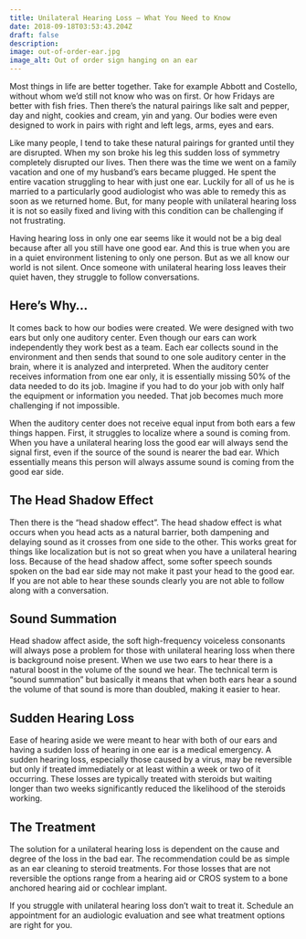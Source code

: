 ```yaml
---
title: Unilateral Hearing Loss – What You Need to Know
date: 2018-09-18T03:53:43.204Z
draft: false
description:
image: out-of-order-ear.jpg
image_alt: Out of order sign hanging on an ear
---
```


<!--StartFragment-->

Most things in life are better together. Take for example Abbott and Costello, without whom we’d still not know who was on first. Or how Fridays are better with fish fries. Then there’s the natural pairings like salt and pepper, day and night, cookies and cream, yin and yang. Our bodies were even designed to work in pairs with right and left legs, arms, eyes and ears.

Like many people, I tend to take these natural pairings for granted until they are disrupted. When my son broke his leg this sudden loss of symmetry completely disrupted our lives. Then there was the time we went on a family vacation and one of my husband’s ears became plugged. He spent the entire vacation struggling to hear with just one ear. Luckily for all of us he is married to a particularly good audiologist who was able to remedy this as soon as we returned home. But, for many people with unilateral hearing loss it is not so easily fixed and living with this condition can be challenging if not frustrating.

Having hearing loss in only one ear seems like it would not be a big deal because after all you still have one good ear. And this is true when you are in a quiet environment listening to only one person. But as we all know our world is not silent. Once someone with unilateral hearing loss leaves their quiet haven, they struggle to follow conversations.

## Here’s Why…

It comes back to how our bodies were created. We were designed with two ears but only one auditory center. Even though our ears can work independently they work best as a team. Each ear collects sound in the environment and then sends that sound to one sole auditory center in the brain, where it is analyzed and interpreted. When the auditory center receives information from one ear only, it is essentially missing 50% of the data needed to do its job. Imagine if you had to do your job with only half the equipment or information you needed. That job becomes much more challenging if not impossible.

When the auditory center does not receive equal input from both ears a few things happen. First, it struggles to localize where a sound is coming from. When you have a unilateral hearing loss the good ear will always send the signal first, even if the source of the sound is nearer the bad ear. Which essentially means this person will always assume sound is coming from the good ear side.

## The Head Shadow Effect

Then there is the “head shadow effect”. The head shadow effect is what occurs when you head acts as a natural barrier, both dampening and delaying sound as it crosses from one side to the other. This works great for things like localization but is not so great when you have a unilateral hearing loss. Because of the head shadow affect, some softer speech sounds spoken on the bad ear side may not make it past your head to the good ear. If you are not able to hear these sounds clearly you are not able to follow along with a conversation.

## Sound Summation

Head shadow affect aside, the soft high-frequency voiceless consonants will always pose a problem for those with unilateral hearing loss when there is background noise present. When we use two ears to hear there is a natural boost in the volume of the sound we hear. The technical term is “sound summation” but basically it means that when both ears hear a sound the volume of that sound is more than doubled, making it easier to hear.

## Sudden Hearing Loss

Ease of hearing aside we were meant to hear with both of our ears and having a sudden loss of hearing in one ear is a medical emergency. A sudden hearing loss, especially those caused by a virus, may be reversible but only if treated immediately or at least within a week or two of it occurring. These losses are typically treated with steroids but waiting longer than two weeks significantly reduced the likelihood of the steroids working.

## The Treatment

The solution for a unilateral hearing loss is dependent on the cause and degree of the loss in the bad ear. The recommendation could be as simple as an ear cleaning to steroid treatments. For those losses that are not reversible the options range from a hearing aid or CROS system to a bone anchored hearing aid or cochlear implant.

If you struggle with unilateral hearing loss don’t wait to treat it. Schedule an appointment for an audiologic evaluation and see what treatment options are right for you.

<!--EndFragment-->
